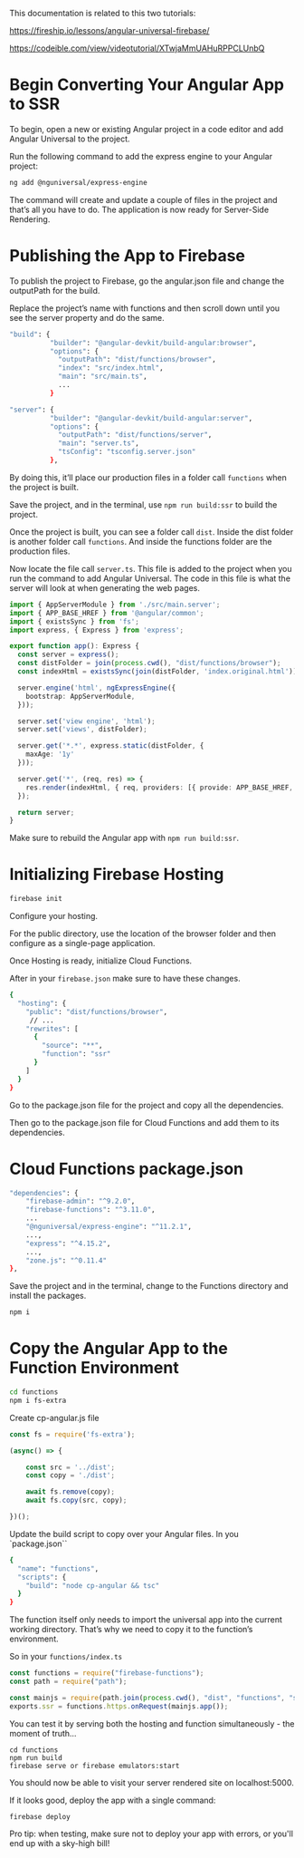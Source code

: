This documentation is related to this two tutorials:

https://fireship.io/lessons/angular-universal-firebase/

https://codeible.com/view/videotutorial/XTwjaMmUAHuRPPCLUnbQ

# Begin Converting Your Angular App to SSR

To begin, open a new or existing Angular project in a code editor and add Angular Universal to the project. 

Run the following command to add the express engine to your Angular project:

```bash
ng add @nguniversal/express-engine
```

The command will create and update a couple of files in the project and that’s all you have to do. The application is now ready for Server-Side Rendering.

# Publishing the App to Firebase

To publish the project to Firebase, go the angular.json file and change the outputPath for the build.

Replace the project’s name with functions and then scroll down until you see the server property and do the same.

```bash
"build": {
          "builder": "@angular-devkit/build-angular:browser",
          "options": {
            "outputPath": "dist/functions/browser",
            "index": "src/index.html",
            "main": "src/main.ts",
            ...
          }
```

```bash
"server": {
          "builder": "@angular-devkit/build-angular:server",
          "options": {
            "outputPath": "dist/functions/server",
            "main": "server.ts",
            "tsConfig": "tsconfig.server.json"
          },
```

By doing this, it’ll place our production files in a folder call `functions` when the project is built. 

Save the project, and in the terminal, use `npm run build:ssr` to build the project.

Once the project is built, you can see a folder call `dist`. Inside the dist folder is another folder call `functions`. And inside the functions folder are the production files.

Now locate the file call `server.ts`. This file is added to the project when you run the command to add Angular Universal. The code in this file is what the server will look at when generating the web pages. 

```typescript
import { AppServerModule } from './src/main.server';
import { APP_BASE_HREF } from '@angular/common';
import { existsSync } from 'fs';
import express, { Express } from 'express';

export function app(): Express {
  const server = express();
  const distFolder = join(process.cwd(), "dist/functions/browser");
  const indexHtml = existsSync(join(distFolder, 'index.original.html')) ? 'index.original.html' : 'index';

  server.engine('html', ngExpressEngine({
    bootstrap: AppServerModule,
  }));

  server.set('view engine', 'html');
  server.set('views', distFolder);

  server.get('*.*', express.static(distFolder, {
    maxAge: '1y'
  }));

  server.get('*', (req, res) => {
    res.render(indexHtml, { req, providers: [{ provide: APP_BASE_HREF, useValue: req.baseUrl }] });
  });

  return server;
}
```

Make sure to rebuild the Angular app with `npm run build:ssr`.

# Initializing Firebase Hosting

```bash
firebase init
```

Configure your hosting.

For the public directory, use the location of the browser folder and then configure as a single-page application.

Once Hosting is ready, initialize Cloud Functions. 

After in your `firebase.json` make sure to have these changes.

```bash
{
  "hosting": {
    "public": "dist/functions/browser",
     // ...
    "rewrites": [
      {
        "source": "**",
        "function": "ssr"
      }
    ]
  }
}
```

Go to the package.json file for the project and copy all the dependencies. 

Then go to the package.json file for Cloud Functions and add them to its dependencies.

# Cloud Functions package.json

```bash
"dependencies": {
    "firebase-admin": "^9.2.0",
    "firebase-functions": "^3.11.0",
    ...
    "@nguniversal/express-engine": "^11.2.1",
    ...,
    "express": "^4.15.2",
    ...,
    "zone.js": "^0.11.4"
},
```

Save the project and in the terminal, change to the Functions directory and install the packages.

```bash
npm i
```

# Copy the Angular App to the Function Environment

```bash
cd functions
npm i fs-extra
```

Create cp-angular.js file

```javascript
const fs = require('fs-extra');

(async() => {

    const src = '../dist';
    const copy = './dist';

    await fs.remove(copy);
    await fs.copy(src, copy);

})();
```

Update the build script to copy over your Angular files. In you `package.json``

```bash
{
  "name": "functions",
  "scripts": {
    "build": "node cp-angular && tsc"
  }
}
```

The function itself only needs to import the universal app into the current working directory. That’s why we need to copy it to the function’s environment.

So in your `functions/index.ts`

```typescript
const functions = require("firebase-functions");
const path = require("path");

const mainjs = require(path.join(process.cwd(), "dist", "functions", "server", "main"));
exports.ssr = functions.https.onRequest(mainjs.app());

```

You can test it by serving both the hosting and function simultaneously - the moment of truth…

```
cd functions
npm run build
firebase serve or firebase emulators:start
```

You should now be able to visit your server rendered site on localhost:5000.

If it looks good, deploy the app with a single command:

```
firebase deploy
```


Pro tip: when testing, make sure not to deploy your app with errors, or you'll end up with a sky-high bill!